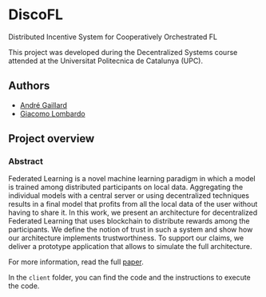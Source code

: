 # DiscoFL
Distributed Incentive System for Cooperatively Orchestrated FL

This project was developed during the Decentralized Systems course attended at the Universitat Politecnica de Catalunya (UPC). 

## Authors
- [André Gaillard](https://github.com/andregail)
- [Giacomo Lombardo](https://github.com/giacomolmb)

## Project overview

### Abstract 

Federated Learning is a novel machine learning paradigm in which a model is trained among distributed participants on local data. Aggregating the individual models with a central server or using decentralized techniques results in a final model that profits from all the local data of the user without having to share it. In this work, we present an architecture for decentralized Federated Learning that uses blockchain to distribute rewards among the participants. We define the notion of trust in such a system and show how our architecture implements trustworthiness. To support our claims, we deliver a prototype application that allows to simulate the full architecture.

For more information, read the full [paper](https://github.com/giacomolmb/DiscoFL/blob/main/discofl.pdf).

In the `client` folder, you can find the code and the instructions to execute the code. 
